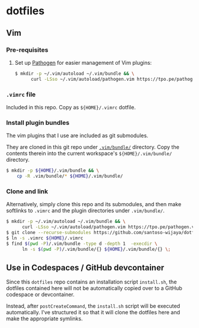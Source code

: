 # dotfiles

## Vim

### Pre-requisites

1.  Set up [Pathogen](https://github.com/tpope/vim-pathogen) for easier
    management of Vim plugins:

    ```sh
    $ mkdir -p ~/.vim/autoload ~/.vim/bundle && \
          curl -LSso ~/.vim/autoload/pathogen.vim https://tpo.pe/pathogen.vim
    ```

### `.vimrc` file

Included in this repo. Copy as `${HOME}/.vimrc` dotfile.

### Install plugin bundles

The vim plugins that I use are included as git submodules.

They are cloned in this git repo under [`.vim/bundle/`](.vim/bundle) directory.
Copy the contents therein into the current workspace's `${HOME}/.vim/bundle/`
directory.

```sh
$ mkdir -p ${HOME}/.vim/bundle && \
    cp -R .vim/bundle/* ${HOME}/.vim/bundle/
```

### Clone and link

Alternatively, simply clone this repo and its submodules, and then make
softlinks to `.vimrc` and the plugin directories under `.vim/bundle/`.

```sh
$ mkdir -p ~/.vim/autoload ~/.vim/bundle && \
      curl -LSso ~/.vim/autoload/pathogen.vim https://tpo.pe/pathogen.vim
$ git clone --recurse-submodules https://github.com/santoso-wijaya/dotfiles.git
$ ln -s .vimrc ${HOME}/.vimrc
$ find $(pwd -P)/.vim/bundle -type d -depth 1  -execdir \
      ln -s $(pwd -P)/.vim/bundle/{} ${HOME}/.vim/bundle/{} \;
```

## Use in Codespaces / GitHub devcontainer

Since this `dotfiles` repo contains an installation script `install.sh`, the
dotfiles contained here will not be automatically copied over to a GitHub
codespace or devcontainer.

Instead, after `postCreateCommand`, the `install.sh` script will be executed
automatically. I've structured it so that it will clone the dotfiles here and
make the appropriate symlinks.

